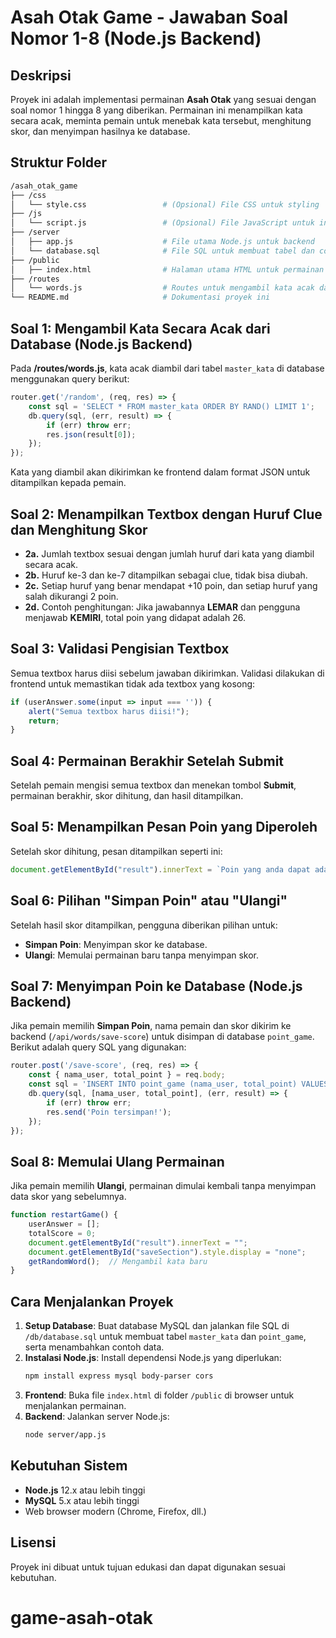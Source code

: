 
# Asah Otak Game - Jawaban Soal Nomor 1-8 (Node.js Backend)

## Deskripsi
Proyek ini adalah implementasi permainan **Asah Otak** yang sesuai dengan soal nomor 1 hingga 8 yang diberikan. Permainan ini menampilkan kata secara acak, meminta pemain untuk menebak kata tersebut, menghitung skor, dan menyimpan hasilnya ke database.

## Struktur Folder
```bash
/asah_otak_game
├── /css
│   └── style.css                 # (Opsional) File CSS untuk styling
├── /js
│   └── script.js                 # (Opsional) File JavaScript untuk interaksi frontend
├── /server
│   ├── app.js                    # File utama Node.js untuk backend
│   └── database.sql              # File SQL untuk membuat tabel dan contoh data
├── /public
│   ├── index.html                # Halaman utama HTML untuk permainan
├── /routes
│   └── words.js                  # Routes untuk mengambil kata acak dan menyimpan skor
└── README.md                     # Dokumentasi proyek ini
```

## Soal 1: Mengambil Kata Secara Acak dari Database (Node.js Backend)
Pada **/routes/words.js**, kata acak diambil dari tabel `master_kata` di database menggunakan query berikut:

```javascript
router.get('/random', (req, res) => {
    const sql = 'SELECT * FROM master_kata ORDER BY RAND() LIMIT 1';
    db.query(sql, (err, result) => {
        if (err) throw err;
        res.json(result[0]);
    });
});
```
Kata yang diambil akan dikirimkan ke frontend dalam format JSON untuk ditampilkan kepada pemain.

## Soal 2: Menampilkan Textbox dengan Huruf Clue dan Menghitung Skor

- **2a.** Jumlah textbox sesuai dengan jumlah huruf dari kata yang diambil secara acak.
- **2b.** Huruf ke-3 dan ke-7 ditampilkan sebagai clue, tidak bisa diubah.
- **2c.** Setiap huruf yang benar mendapat +10 poin, dan setiap huruf yang salah dikurangi 2 poin.
- **2d.** Contoh penghitungan: Jika jawabannya **LEMAR** dan pengguna menjawab **KEMIRI**, total poin yang didapat adalah 26.

## Soal 3: Validasi Pengisian Textbox
Semua textbox harus diisi sebelum jawaban dikirimkan. Validasi dilakukan di frontend untuk memastikan tidak ada textbox yang kosong:

```javascript
if (userAnswer.some(input => input === '')) {
    alert("Semua textbox harus diisi!");
    return;
}
```

## Soal 4: Permainan Berakhir Setelah Submit
Setelah pemain mengisi semua textbox dan menekan tombol **Submit**, permainan berakhir, skor dihitung, dan hasil ditampilkan.

## Soal 5: Menampilkan Pesan Poin yang Diperoleh
Setelah skor dihitung, pesan ditampilkan seperti ini:
```javascript
document.getElementById("result").innerText = `Poin yang anda dapat adalah ${totalScore}.`;
```

## Soal 6: Pilihan "Simpan Poin" atau "Ulangi"
Setelah hasil skor ditampilkan, pengguna diberikan pilihan untuk:
- **Simpan Poin**: Menyimpan skor ke database.
- **Ulangi**: Memulai permainan baru tanpa menyimpan skor.

## Soal 7: Menyimpan Poin ke Database (Node.js Backend)
Jika pemain memilih **Simpan Poin**, nama pemain dan skor dikirim ke backend (`/api/words/save-score`) untuk disimpan di database `point_game`. Berikut adalah query SQL yang digunakan:

```javascript
router.post('/save-score', (req, res) => {
    const { nama_user, total_point } = req.body;
    const sql = 'INSERT INTO point_game (nama_user, total_point) VALUES (?, ?)';
    db.query(sql, [nama_user, total_point], (err, result) => {
        if (err) throw err;
        res.send('Poin tersimpan!');
    });
});
```

## Soal 8: Memulai Ulang Permainan
Jika pemain memilih **Ulangi**, permainan dimulai kembali tanpa menyimpan data skor yang sebelumnya.

```javascript
function restartGame() {
    userAnswer = [];
    totalScore = 0;
    document.getElementById("result").innerText = "";
    document.getElementById("saveSection").style.display = "none";
    getRandomWord();  // Mengambil kata baru
}
```

## Cara Menjalankan Proyek

1. **Setup Database**: Buat database MySQL dan jalankan file SQL di `/db/database.sql` untuk membuat tabel `master_kata` dan `point_game`, serta menambahkan contoh data.
2. **Instalasi Node.js**: Install dependensi Node.js yang diperlukan:
    ```bash
    npm install express mysql body-parser cors
    ```
3. **Frontend**: Buka file `index.html` di folder `/public` di browser untuk menjalankan permainan.
4. **Backend**: Jalankan server Node.js:
    ```bash
    node server/app.js
    ```

## Kebutuhan Sistem

- **Node.js** 12.x atau lebih tinggi
- **MySQL** 5.x atau lebih tinggi
- Web browser modern (Chrome, Firefox, dll.)

## Lisensi
Proyek ini dibuat untuk tujuan edukasi dan dapat digunakan sesuai kebutuhan.
# game-asah-otak
